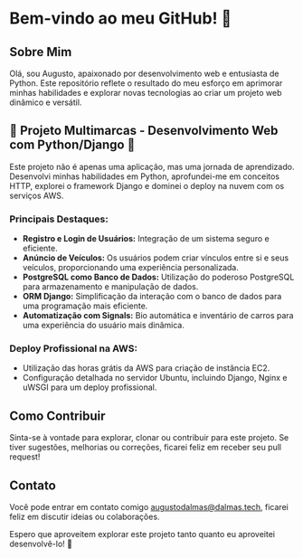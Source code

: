 # Bem-vindo ao meu GitHub! 👋

## Sobre Mim
Olá, sou Augusto, apaixonado por desenvolvimento web e entusiasta de Python. Este repositório reflete o resultado do meu esforço em aprimorar minhas habilidades e explorar novas tecnologias ao criar um projeto web dinâmico e versátil.

## 🚀 Projeto Multimarcas - Desenvolvimento Web com Python/Django 🐍
Este projeto não é apenas uma aplicação, mas uma jornada de aprendizado. Desenvolvi minhas habilidades em Python, aprofundei-me em conceitos HTTP, explorei o framework Django e dominei o deploy na nuvem com os serviços AWS.

### Principais Destaques:
- **Registro e Login de Usuários:** Integração de um sistema seguro e eficiente.
- **Anúncio de Veículos:** Os usuários podem criar vínculos entre si e seus veículos, proporcionando uma experiência personalizada.
- **PostgreSQL como Banco de Dados:** Utilização do poderoso PostgreSQL para armazenamento e manipulação de dados.
- **ORM Django:** Simplificação da interação com o banco de dados para uma programação mais eficiente.
- **Automatização com Signals:** Bio automática e inventário de carros para uma experiência do usuário mais dinâmica.

### Deploy Profissional na AWS:
- Utilização das horas grátis da AWS para criação de instância EC2.
- Configuração detalhada no servidor Ubuntu, incluindo Django, Nginx e uWSGI para um deploy profissional.

## Como Contribuir
Sinta-se à vontade para explorar, clonar ou contribuir para este projeto. Se tiver sugestões, melhorias ou correções, ficarei feliz em receber seu pull request!

## Contato
Você pode entrar em contato comigo augustodalmas@dalmas.tech, ficarei feliz em discutir ideias ou colaborações.

Espero que aproveitem explorar este projeto tanto quanto eu aproveitei desenvolvê-lo! 🚀
